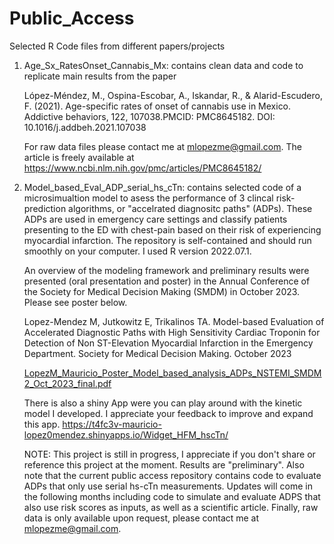 # Public_Access
Selected R Code files from different papers/projects

1. Age_Sx_RatesOnset_Cannabis_Mx: contains clean data and code to replicate main results from the paper 
    
    López-Méndez, M., Ospina-Escobar, A., Iskandar, R., & Alarid-Escudero, F. (2021). Age-specific rates of onset of cannabis use in Mexico. Addictive behaviors, 122, 107038.PMCID: PMC8645182. 
    DOI: 10.1016/j.addbeh.2021.107038
   
    For raw data files please contact me at mlopezme@gmail.com. 
    The article is freely available at https://www.ncbi.nlm.nih.gov/pmc/articles/PMC8645182/

2. Model_based_Eval_ADP_serial_hs_cTn: contains selected code of a microsimualtion model to asess the performance of 3 clincal risk-prediction algorithms, or "accelrated diagnositc paths" (ADPs). These ADPs are used in emergency care settings and classify patients presenting to the ED with chest-pain based on their risk of experiencing myocardial infarction. The repository is self-contained and should run smoothly on your computer. I used R version 2022.07.1.

    An overview of the modeling framework and preliminary results were presented (oral presentation and poster) in the Annual Conference of the Society for Medical Decision Making (SMDM) in October 2023. Please see poster below. 

    Lopez-Mendez M, Jutkowitz E, Trikalinos TA. Model-based Evaluation of Accelerated Diagnostic Paths with High Sensitivity Cardiac Troponin for Detection of Non ST-Elevation Myocardial Infarction in the Emergency Department. Society for Medical Decision Making. October 2023

    [LopezM_Mauricio_Poster_Model_based_analysis_ADPs_NSTEMI_SMDM2_Oct_2023_final.pdf](https://github.com/LopezM-Mauricio/Public_Access/files/13361400/LopezM_Mauricio_Poster_Model_based_analysis_ADPs_NSTEMI_SMDM2_Oct_2023_final.pdf)

    There is also a shiny App were you can play around with the kinetic model I developed. I appreciate your feedback to improve and expand this app.
    https://t4fc3v-mauricio-lopez0mendez.shinyapps.io/Widget_HFM_hscTn/
    

    NOTE: This project is still in progress, I appreciate if you don't share or reference this project at the moment. Results are "preliminary".
   Also note that the current public access repository  contains code to evaluate ADPs that only use serial hs-cTn measurements. Updates will come in the following months including code to 
   simulate and evaluate ADPS that also use risk scores as inputs, as well as a scientific article. Finally, raw data is only available upon request, please contact me at mlopezme@gmail.com. 

